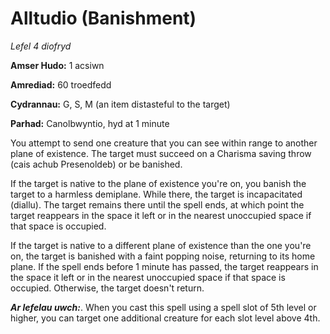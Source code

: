 # Alltudio (Banishment)

*Lefel 4 diofryd*

**Amser Hudo:** 1 acsiwn

**Amrediad:** 60 troedfedd

**Cydrannau:** G, S, M (an item distasteful to the target)

**Parhad:** Canolbwyntio, hyd at 1 minute

You attempt to send one creature that you can see within range to another plane of existence. The target must succeed on a Charisma saving throw (cais achub Presenoldeb) or be banished.

If the target is native to the plane of existence you're on, you banish the target to a harmless demiplane. While there, the target is incapacitated (diallu). The target remains there until the spell ends, at which point the target reappears in the space it left or in the nearest unoccupied space if that space is occupied.

If the target is native to a different plane of existence than the one you're on, the target is banished with a faint popping noise, returning to its home plane. If the spell ends before 1 minute has passed, the target reappears in the space it left or in the nearest unoccupied space if that space is occupied. Otherwise, the target doesn't return.

***Ar lefelau uwch:***. When you cast this spell using a spell slot of 5th level or higher, you can target one additional creature for each slot level above 4th.